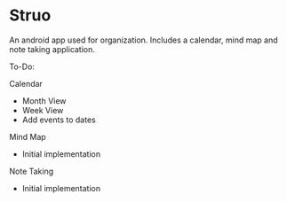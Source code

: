 # Struo
An android app used for organization. Includes a calendar, mind map and note taking application.

To-Do:

Calendar 
- Month View
- Week View
- Add events to dates

Mind Map
- Initial implementation

Note Taking
- Initial implementation
